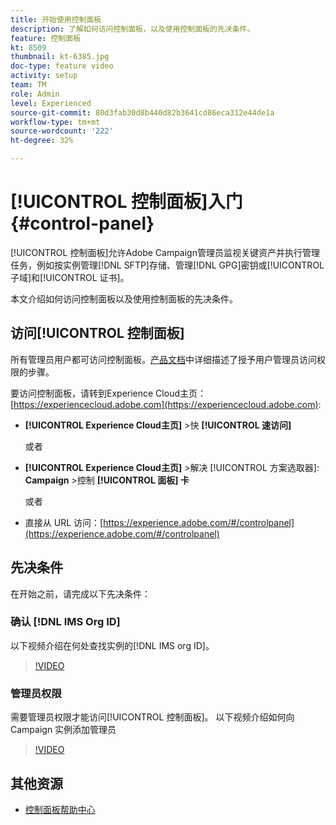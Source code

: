 ```yaml
---
title: 开始使用控制面板
description: 了解如何访问控制面板，以及使用控制面板的先决条件。
feature: 控制面板
kt: 8509
thumbnail: kt-6385.jpg
doc-type: feature video
activity: setup
team: TM
role: Admin
level: Experienced
source-git-commit: 80d3fab30d8b440d82b3641cd86eca312e44de1a
workflow-type: tm+mt
source-wordcount: '222'
ht-degree: 32%

---
```


# [!UICONTROL 控制面板]入门 {#control-panel}

[!UICONTROL 控制面板]允许Adobe Campaign管理员监视关键资产并执行管理任务，例如按实例管理[!DNL SFTP]存储、管理[!DNL GPG]密钥或[!UICONTROL 子域]和[!UICONTROL 证书]。

本文介绍如何访问控制面板以及使用控制面板的先决条件。

## 访问[!UICONTROL 控制面板]

所有管理员用户都可访问控制面板。[产品文档](https://experienceleague.adobe.com/docs/control-panel/using/discover-control-panel/managing-permissions.html?lang=zh-Hans#discover-control-panel)中详细描述了授予用户管理员访问权限的步骤。

要访问控制面板，请转到Experience Cloud主页：[https://experiencecloud.adobe.com](https://experiencecloud.adobe.com):

* **[!UICONTROL Experience Cloud主页]** >快 **[!UICONTROL 速访问]**

   或者
* **[!UICONTROL Experience Cloud主页]**  >解决 [!UICONTROL 方案选取器]: **Campaign**  >控制 **[!UICONTROL 面板] 卡**

   或者

* 直接从 URL 访问：[https://experience.adobe.com/#/controlpanel](https://experience.adobe.com/#/controlpanel)

## 先决条件

在开始之前，请完成以下先决条件：

### 确认 [!DNL IMS Org ID]

以下视频介绍在何处查找实例的[!DNL IMS org ID]。

>[!VIDEO](https://video.tv.adobe.com/v/27183?quality=12)

### 管理员权限

需要管理员权限才能访问[!UICONTROL 控制面板]。
以下视频介绍如何向 Campaign 实例添加管理员

>[!VIDEO](https://video.tv.adobe.com/v/27147?quality=12)

## 其他资源

* [控制面板帮助中心](https://experienceleague.adobe.com/docs/control-panel/using/control-panel-home.html?lang=zh-Hans)
